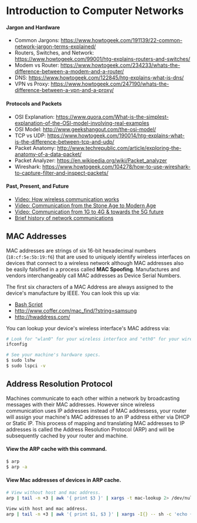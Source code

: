 # Introduction to Computer Networks

#### Jargon and Hardware
- Common Jargons: https://www.howtogeek.com/191139/22-common-network-jargon-terms-explained/
- Routers, Switches, and Network: https://www.howtogeek.com/99001/htg-explains-routers-and-switches/
- Modem vs Router: https://www.howtogeek.com/234233/whats-the-difference-between-a-modem-and-a-router/
- DNS: https://www.howtogeek.com/122845/htg-explains-what-is-dns/
- VPN vs Proxy: https://www.howtogeek.com/247190/whats-the-difference-between-a-vpn-and-a-proxy/

#### Protocols and Packets
- OSI Explanation: https://www.quora.com/What-is-the-simplest-explanation-of-the-OSI-model-involving-real-examples
- OSI Model: http://www.geekshangout.com/the-osi-model/
- TCP vs UDP: https://www.howtogeek.com/190014/htg-explains-what-is-the-difference-between-tcp-and-udp/
- Packet Anatomy: http://www.techrepublic.com/article/exploring-the-anatomy-of-a-data-packet/
- Packet Analyzer: https://en.wikipedia.org/wiki/Packet_analyzer
- Wireshark: https://www.howtogeek.com/104278/how-to-use-wireshark-to-capture-filter-and-inspect-packets/

#### Past, Present, and Future
- [Video: How wireless communication works](https://www.youtube.com/watch?v=yo1e9C9OL9E)
- [Video: Communication from the Stone Age to Modern Age](https://www.youtube.com/watch?v=oxTUC5I22LU)
- [Video: Communication from 1G to 4G & towards the 5G future](https://www.youtube.com/watch?v=2nsEAw_SirQ)
- [Brief history of network communications](http://www.computerhistory.org/timeline/networking-the-web/)

## MAC Addresses
MAC addresses are strings of six 16-bit hexadecimal numbers (`18:cf:5e:5b:19:f6`)
that are used to uniquely identify wireless interfaces on devices that connect to a wireless network
although MAC addresses also be easily falsified in a process called **MAC Spoofing**.
Manufactures and vendors interchangeably call MAC addresses as Device Serial Numbers.

The first six characters of a MAC Address are always assigned to the device's
manufacture by IEEE. You can look this up via:

- [Bash Script](https://github.com/codenameyau/dotfiles/blob/master/bin/mac-lookup)
- http://www.coffer.com/mac_find/?string=samsung
- http://hwaddress.com/

You can lookup your device's wireless interface's MAC address via:

```bash
# Look for "wlan0" for your wireless interface and "eth0" for your wired interface.
ifconfig

# See your machine's hardware specs.
$ sudo lshw
$ sudo lspci -v
```

## Address Resolution Protocol
Machines communicate to each other within a network by broadcasting messages with their
MAC addresses. However since wireless communication uses IP addresses instead of MAC
addressess, your router will assign your machine's MAC addresses to an IP address either via DHCP or
Static IP. This process of mapping and translating MAC addresses to IP addresses is
called the Address Resolution Protocol (ARP) and will be subsequently cached
by your router and machine.

#### View the ARP cache with this command.
```bash
$ arp
$ arp -a
```

#### View Mac addresses of devices in ARP cache.
```bash
# View without host and mac address.
arp | tail -n +3 | awk '{ print $3 }' | xargs -t mac-lookup 2> /dev/null

View with host and mac address.
arp | tail -n +3 | awk '{ print $1, $3 }' | xargs -I{} -- sh -c 'echo {}; mac-lookup {}'
```
